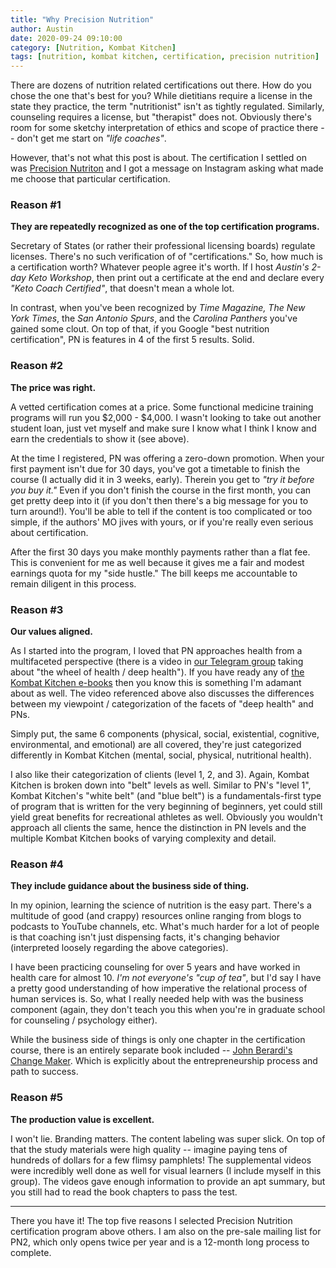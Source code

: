 ```yaml
---
title: "Why Precision Nutrition"
author: Austin
date: 2020-09-24 09:10:00
category: [Nutrition, Kombat Kitchen]
tags: [nutrition, kombat kitchen, certification, precision nutrition]
---
```


There are dozens of nutrition related certifications out there.  How do you chose the one that's best for you?  While dietitians require a license in the state they practice, the term "nutritionist" isn't as tightly regulated.  Similarly, counseling requires a license, but "therapist" does not.  Obviously there's room for some sketchy interpretation of ethics and scope of practice there -- don't get me start on *"life coaches"*.

However, that's not what this post is about.  The certification I settled on was [Precision Nutriton](https://www.precisionnutrition.com/) and I got a message on Instagram asking what made me choose that particular certification.

### Reason \#1

**They are repeatedly recognized as one of the top certification programs.**

Secretary of States (or rather their professional licensing boards) regulate licenses.  There's no such verification of of "certifications."  So, how much is a certification worth?  Whatever people agree it's worth.  If I host *Austin's 2-day Keto Workshop*, then print out a certificate at the end and declare every *"Keto Coach Certified"*, that doesn't mean a whole lot.

In contrast, when you've been recognized by *Time Magazine, The New York Times*, the *San Antonio Spurs*, and the *Carolina Panthers* you've gained some clout.  On top of that, if you Google "best nutrition certification", PN is features in 4 of the first 5 results. Solid.

### Reason \#2

**The price was right.**

A vetted certification comes at a price.  Some functional medicine training programs will run you $2,000 - $4,000.  I wasn't looking to take out another student loan, just vet myself and make sure I know what I think I know and earn the credentials to show it (see above).

At the time I registered, PN was offering a zero-down promotion.  When your first payment isn't due for 30 days, you've got a timetable to finish the course (I actually did it in 3 weeks, early).  Therein you get to *"try it before you buy it."*  Even if you don't finish the course in the first month, you can get pretty deep into it (if you don't then there's a big message for you to turn around!).  You'll be able to tell if the content is too complicated or too simple, if the authors' MO jives with yours, or if you're really even serious about certification.

After the first 30 days you make monthly payments rather than a flat fee.  This is convenient for me as well because it gives me a fair and modest earnings quota for my "side hustle."  The bill keeps me accountable to remain diligent in this process.

### Reason \#3

**Our values aligned.**

As I started into the program, I loved that PN approaches health from a multifaceted perspective (there is a video in [our Telegram group](https://t.me/kombatkitchen) taking about "the wheel of health / deep health").  If you have ready any of [the Kombat Kitchen e-books](https://kombat-kitchen.square.site/) then you know this is something I'm adamant about as well.  The video referenced above also discusses the differences between my viewpoint / categorization of the facets of "deep health" and PNs.

Simply put, the same 6 components (physical, social, existential, cognitive, environmental, and emotional) are all covered, they're just categorized differently in Kombat Kitchen (mental, social, physical, nutritional health).

I also like their categorization of clients (level 1, 2, and 3).  Again, Kombat Kitchen is broken down into "belt" levels as well.  Similar to PN's "level 1", Kombat Kitchen's "white belt" (and "blue belt") is a fundamentals-first type of program that is written for the very beginning of beginners, yet could still yield great benefits for recreational athletes as well.  Obviously you wouldn't approach all clients the same, hence the distinction in PN levels and the multiple Kombat Kitchen books of varying complexity and detail.

### Reason \#4

**They include guidance about the business side of thing.**

In my opinion, learning the science of nutrition is the easy part.  There's a multitude of good (and crappy) resources online ranging from blogs to podcasts to YouTube channels, etc.  What's much harder for a lot of people is that coaching isn't just dispensing facts, it's changing behavior (interpreted loosely regarding the above categories).

I have been practicing counseling for over 5 years and have worked in health care for almost 10.  *I'm not everyone's "cup of tea"*, but I'd say I have a pretty good understanding of how imperative the relational process of human services is.  So, what I really needed help with was the business component (again, they don't teach you this when you're in graduate school for counseling / psychology either).

While the business side of things is only one chapter in the certification course, there is an entirely separate book included -- [John Berardi's Change Maker](https://amzn.to/33QD8dg).  Which is explicitly about the entrepreneurship process and path to success.

### Reason \#5

**The production value is excellent.**

I won't lie.  Branding matters.  The content labeling was super slick.  On top of that the study materials were high quality -- imagine paying tens of hundreds of dollars for a few flimsy pamphlets!  The supplemental videos were incredibly well done as well for visual learners (I include myself in this group).  The videos gave enough information to provide an apt summary, but you still had to read the book chapters to pass the test.

---

There you have it!  The top five reasons I selected Precision Nutrition certification program above others.  I am also on the pre-sale mailing list for PN2, which only opens twice per year and is a 12-month long process to complete.
